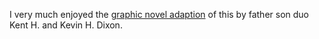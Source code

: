 I very much enjoyed the [graphic novel adaption](https://openlibrary.org/works/OL19747919W/The_epic_of_Gilgamesh) of this by father son duo Kent H. and Kevin H. Dixon.